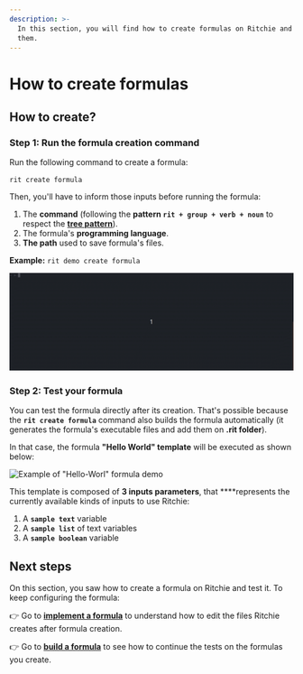 ```yaml
---
description: >-
  In this section, you will find how to create formulas on Ritchie and test
  them.
---
```


# How to create formulas

## How to create?

### Step 1: Run the formula creation command

Run the following command to create a formula:

```text
rit create formula
```

Then, you'll have to inform those inputs before running the formula:

1. The **command** \(following the **pattern `rit + group + verb + noun`** to respect the [**tree pattern**](https://docs.ritchiecli.io/key-concepts#command-tree)\).
2. The formula's **programming language**. 
3. **The path** used to save formula's files. 

**Example:** `rit demo create formula`

![Example of running rit create formula command](../../.gitbook/assets/rit-create-formula-3.gif)

### **Step 2: Test your formula** 

You can test the formula directly after its creation. That's possible because  the **`rit create formula`** command also builds the formula automatically \(it generates the formula's executable files and add them on **.rit folder**\).

In that case, the formula **"Hello World" template** will be executed as shown below:

![Example of &quot;Hello-Worl&quot; formula demo](../../.gitbook/assets/large-gif-1054x366-.gif)

This template is composed of **3 inputs parameters**, that ****represents the currently available kinds of inputs to use Ritchie:

1. A **`sample text`** variable
2. A **`sample list`** of text variables
3. A **`sample boolean`** variable

## Next steps 

On this section, you saw how to create a formula on Ritchie and test it. To keep configuring the formula: 

👉 Go to [**implement a formula**](implement-a-formula.md) to understand how to edit the files Ritchie creates after formula creation. 

👉 Go to [**build a formula**](build-a-formula.md) to see how to continue the tests on the formulas you create. 


